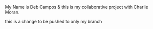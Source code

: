 My Name is Deb Campos & this is my collaborative project with Charlie Moran.

this is a change to be pushed to only my branch 

